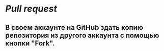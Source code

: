 # *Pull request*

## **В своем аккаунте на GitHub здать копию репозитория из другого аккаунта с помощью кнопки "Fork".**